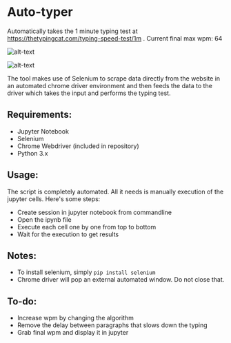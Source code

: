 # Auto-typer
Automatically takes the 1 minute typing test at https://thetypingcat.com/typing-speed-test/1m . Current final max wpm: 64


![alt-text](https://i.imgur.com/1bS3t9y.png)


![alt-text](https://i.imgur.com/OgrTBJh.png)

The tool makes use of Selenium to scrape data directly from the website in an automated chrome driver environment and then feeds the data to the driver which takes the input and performs the typing test.

## Requirements:
  - Jupyter Notebook
  - Selenium
  - Chrome Webdriver (included in repository)
  - Python 3.x
  
## Usage:
The script is completely automated. All it needs is manually execution of the jupyter cells. Here's some steps:
  - Create session in jupyter notebook from commandline
  - Open the ipynb file
  - Execute each cell one by one from top to bottom
  - Wait for the execution to get results

## Notes:
  - To install selenium, simply ```pip install selenium```
  - Chrome driver will pop an external automated window. Do not close that.
  
## To-do:
  - Increase wpm by changing the algorithm
  - Remove the delay between paragraphs that slows down the typing
  - Grab final wpm and display it in jupyter
